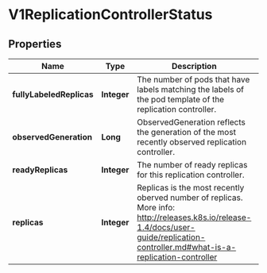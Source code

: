 
# V1ReplicationControllerStatus

## Properties
Name | Type | Description | Notes
------------ | ------------- | ------------- | -------------
**fullyLabeledReplicas** | **Integer** | The number of pods that have labels matching the labels of the pod template of the replication controller. |  [optional]
**observedGeneration** | **Long** | ObservedGeneration reflects the generation of the most recently observed replication controller. |  [optional]
**readyReplicas** | **Integer** | The number of ready replicas for this replication controller. |  [optional]
**replicas** | **Integer** | Replicas is the most recently oberved number of replicas. More info: http://releases.k8s.io/release-1.4/docs/user-guide/replication-controller.md#what-is-a-replication-controller | 



